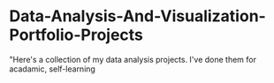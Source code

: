 # Data-Analysis-And-Visualization-Portfolio-Projects
"Here's a collection of my data analysis projects. I've done them for acadamic, self-learning
